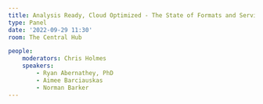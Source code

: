 ```yaml
---
title: Analysis Ready, Cloud Optimized - The State of Formats and Services
type: Panel
date: '2022-09-29 11:30'
room: The Central Hub

people:
    moderators: Chris Holmes
    speakers:
        - Ryan Abernathey, PhD
        - Aimee Barciauskas
        - Norman Barker
---
```

